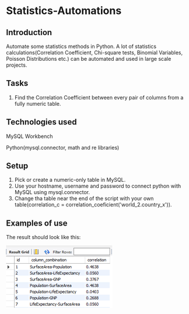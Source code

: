 # Statistics-Automations

## Introduction
Automate some statistics methods in Python. A lot of statistics calculations(Correlation Coefficient, Chi-square tests, Binomial Variables, Poisson Distributions etc.) can be automated and used in large scale projects. 

## Tasks
1. Find the Correlation Coefficient between every pair of columns from a fully numeric table. 

## Technologies used
MySQL Workbench

Python(mysql.connector, math and re libraries)

## Setup 
1. Pick or create a numeric-only table in MySQL.
2. Use your hostname, username and password to connect python with MySQL using mysql.connector.
3. Change tha table near the end of the script with your own table(correlation_c = correlation_coeficient('world_2.country_x')).

## Examples of use
The result should look like this:

![Show the MySQL Data Imort Wizard](https://raw.githubusercontent.com/pySin/Statistics-Automations/main/pictures/c_correlation.png)
